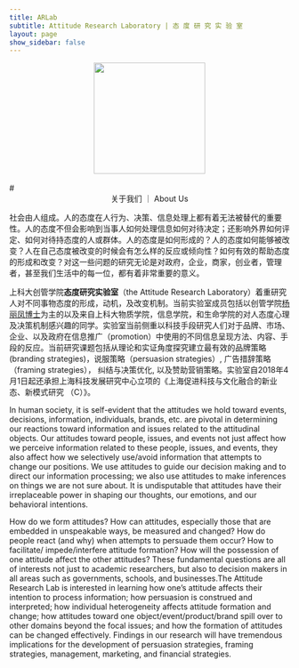 ```yaml
---
title: ARLab
subtitle: Attitude Research Laboratory | 态 度 研 究 实 验 室
layout: page
show_sidebar: false
---
```

<div align="center"><img src="https://s2.ax1x.com/2020/02/13/1qRIwF.jpg" width="200" align="center" /></div><br>
# <center> 关于我们 ｜ About Us </center>

社会由人组成。人的态度在人行为、决策、信息处理上都有着无法被替代的重要性。人的态度不但会影响到当事人如何处理信息如何对待决定；还影响外界如何评定、如何对待持态度的人或群体。人的态度是如何形成的？人的态度如何能够被改变？人在自己态度被改变的时候会有怎么样的反应或倾向性？如何有效的帮助态度的形成和改变？对这一些问题的研究无论是对政府，企业，商家，创业者，管理者，甚至我们生活中的每一位，都有着非常重要的意义。

上科大创管学院**态度研究实验室**（the Attitude Research Laboratory）着重研究人对不同事物态度的形成，动机，及改变机制。当前实验室成员包括以创管学院[杨丽凤博士](http://sem.shanghaitech.edu.cn/2018/0702/c3525a28655/page.htm)为主的以及来自上科大物质学院，信息学院，和生命学院的对人态度心理及决策机制感兴趣的同学。实验室当前侧重以科技手段研究人们对于品牌、市场、企业、以及政府在信息推广（promotion）中使用的不同信息呈现方法、内容、手段的反应。当前研究课题包括从理论和实证角度探究建立最有效的品牌策略(branding strategies)，说服策略（persuasion strategies）, 广告措辞策略（framing strategies）， 纠结与决策优化, 以及赞助营销策略。实验室自2018年4月1日起还承担上海科技发展研究中心立项的《上海促进科技与文化融合的新业态、新模式研究 （C）》。</p>

In human society, it is self-evident that the attitudes we hold toward events, decisions, information, individuals, brands, etc. are pivotal in determining our reactions toward information and issues related to the attitudinal objects. Our attitudes toward people, issues, and events not just affect how we perceive information related to these people, issues, and events, they also affect how we selectively use/avoid information that attempts to change our positions. We use attitudes to guide our decision making and to direct our information processing; we also use attitudes to make inferences on things we are not sure about. It is undisputable that attitudes have their irreplaceable power in shaping our thoughts, our emotions, and our behavioral intentions. 

How do we form attitudes? How can attitudes, especially those that are embedded in unspeakable ways, be measured and changed? How do people react (and why) when attempts to persuade them occur? How to facilitate/ impede/interfere attitude formation? How will the possession of one attitude affect the other attitudes? These fundamental questions are all of interests not just to academic researchers, but also to decision makers in all areas such as governments, schools, and businesses.The Attitude Research Lab is interested in learning how one’s attitude affects their intention to process information; how persuasion is construed and interpreted; how individual heterogeneity affects attitude formation and change; how attitudes toward one object/event/product/brand spill over to other domains beyond the focal issues; and how the formation of attitudes can be changed effectively. Findings in our research will have tremendous implications for the development of persuasion strategies, framing strategies, management, marketing, and financial strategies. 